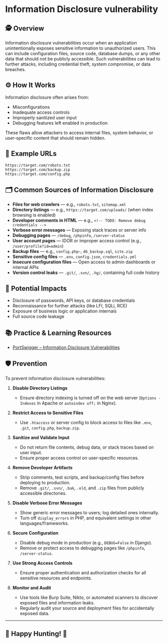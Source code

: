 # Information Disclosure vulnerability

## 🕵️ Overview
Information disclosure vulnerabilities occur when an application unintentionally exposes sensitive information to unauthorized users. This can include configuration files, source code, database dumps, or any other data that should not be publicly accessible. Such vulnerabilities can lead to further attacks, including credential theft, system compromise, or data breaches.

## ⚙️ How It Works
Information disclosure often arises from:
- Misconfigurations
- Inadequate access controls
- Improperly sanitized user input
- Debugging features left enabled in production

These flaws allow attackers to access internal files, system behavior, or user-specific content that should remain hidden.

## 🧪 Example URLs
```
https://target.com/robots.txt
https://target.com/backup.zip
https://target.com/config.php
```

## 🗂️ Common Sources of Information Disclosure

- **Files for web crawlers** — e.g., `robots.txt`, `sitemap.xml`
- **Directory listings** — e.g., `https://target.com/uploads/` (when index browsing is enabled)
- **Developer comments in HTML** — e.g., `<!-- TODO: Remove debug credentials -->`
- **Verbose error messages** — Exposing stack traces or server info
- **Debugging pages** — `/debug`, `/phpinfo`, `/server-status`
- **User account pages** — IDOR or improper access control (e.g., `/user/profile?id=admin`)
- **Backup files** — e.g., `config.php~`, `db_backup.sql`, `site.zip`
- **Sensitive config files** — `.env`, `config.json`, `credentials.yml`
- **Insecure configuration files** — Open access to admin dashboards or internal APIs
- **Version control leaks** — `.git/`, `.svn/`, `.hg/`, containing full code history

## 🔐 Potential Impacts
- Disclosure of passwords, API keys, or database credentials
- Reconnaissance for further attacks (like LFI, SQLi, RCE)
- Exposure of business logic or application internals
- Full source code leakage

## 📚 Practice & Learning Resources
- [PortSwigger – Information Disclosure Vulnerabilities](https://portswigger.net/web-security/information-disclosure)

## 🛡️ Prevention

To prevent information disclosure vulnerabilities:

1. **Disable Directory Listings**
   - Ensure directory indexing is turned off on the web server (`Options -Indexes` in Apache or `autoindex off;` in Nginx).

2. **Restrict Access to Sensitive Files**
   - Use `.htaccess` or server config to block access to files like `.env`, `.git`, `config.php`, `backup.zip`.

3. **Sanitize and Validate Input**
   - Do not return file contents, debug data, or stack traces based on user input.
   - Ensure proper access control on user-specific resources.

4. **Remove Developer Artifacts**
   - Strip comments, test scripts, and backup/config files before deploying to production.
   - Remove `.git/`, `.svn/`, `.bak`, `.old`, and `.zip` files from publicly accessible directories.

5. **Disable Verbose Error Messages**
   - Show generic error messages to users; log detailed ones internally.
   - Turn off `display_errors` in PHP, and equivalent settings in other languages/frameworks.

6. **Secure Configuration**
   - Disable debug mode in production (e.g., `DEBUG=False` in Django).
   - Remove or protect access to debugging pages like `/phpinfo`, `/server-status`.

7. **Use Strong Access Controls**
   - Ensure proper authentication and authorization checks for all sensitive resources and endpoints.

8. **Monitor and Audit**
   - Use tools like Burp Suite, Nikto, or automated scanners to discover exposed files and information leaks.
   - Regularly audit your source and deployment files for accidentally exposed data.

---

## 🎯 Happy Hunting! 👾
